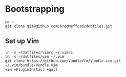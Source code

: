 # Bootstrapping

```
cd ~
git clone git@github.com:GregMefford/dotfiles.git
```

## Set up Vim

```
ln -s ~/dotfiles/vimrc ~/.vimrc
ln -s ~/dotfiles/vim ~/.vim
git clone https://github.com/VundleVim/Vundle.vim.git ~/.vim/bundle/Vundle.vim
vim +PluginInstall +qall
```
